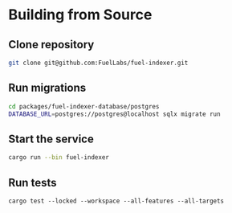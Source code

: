 # Building from Source

## Clone repository

```bash
git clone git@github.com:FuelLabs/fuel-indexer.git
```

## Run migrations

```bash
cd packages/fuel-indexer-database/postgres
DATABASE_URL=postgres://postgres@localhost sqlx migrate run
```

## Start the service

```bash
cargo run --bin fuel-indexer
```

## Run tests

```txt
cargo test --locked --workspace --all-features --all-targets
```
